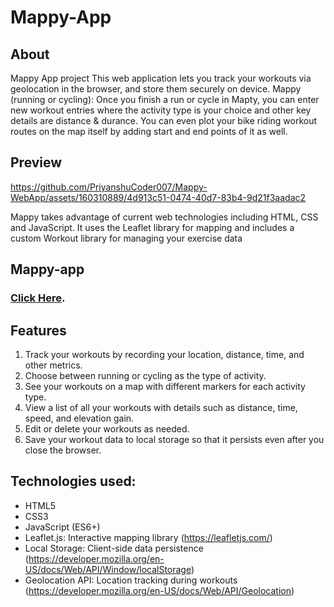 # Mappy-App
## About

Mappy App project This web application lets you track your workouts via geolocation in the browser, and store them securely on device. Mappy (running or cycling): Once you finish a run or cycle in Mapty, you can enter new workout entries where the activity type is your choice and other key details are distance & durance. You can even plot your bike riding workout routes on the map itself by adding start and end points of it as well.

## Preview
https://github.com/PriyanshuCoder007/Mappy-WebApp/assets/160310889/4d913c51-0474-40d7-83b4-9d21f3aadac2

Mappy takes advantage of current web technologies including HTML, CSS and JavaScript. It uses the Leaflet library for mapping and includes a custom Workout library for managing your exercise data

## Mappy-app
  ### [Click Here](https://priyanshucoder007.github.io/Mappy-WebApp/).

## Features

1. Track your workouts by recording your location, distance, time, and other metrics.
2. Choose between running or cycling as the type of activity.
3. See your workouts on a map with different markers for each activity type.
4. View a list of all your workouts with details such as distance, time, speed, and elevation gain.
5. Edit or delete your workouts as needed.
6. Save your workout data to local storage so that it persists even after you close the browser.

## Technologies used:

- HTML5
- CSS3
- JavaScript (ES6+)
- Leaflet.js: Interactive mapping library (https://leafletjs.com/)
- Local Storage: Client-side data persistence (https://developer.mozilla.org/en-US/docs/Web/API/Window/localStorage)
- Geolocation API: Location tracking during workouts (https://developer.mozilla.org/en-US/docs/Web/API/Geolocation)
